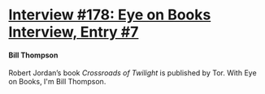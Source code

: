 # [Interview #178: Eye on Books Interview, Entry #7](https://www.theoryland.com/intvmain.php?i=178#7)

#### Bill Thompson

Robert Jordan’s book
*Crossroads of Twilight*
is published by Tor. With Eye on Books, I'm Bill Thompson.

